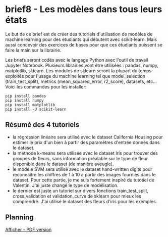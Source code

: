 # brief8 - Les modèles dans tous leurs états

Le but de ce brief est de créer des tutoriels d'utilisation de modèles de machine learning pour des étudiants qui débutent avec scikit-learn. Mais aussi concevoir des exercices de bases pour que ces étudiants puissent se faire la main sur la librairie. 

Les briefs seront codés avec le langage Python avec l'outil de travail Jupyter Notebook. Plusieurs librairies vont être utilisées : pandas, numpy, matplotlib, sklearn. Les modules de sklearn seront la plupart du temps exploités pour l'usage du machine learning tel que model_selection (train_test_split), metrics (mean_squared_error, r2_score), datasets, etc...
Voici les commandes pour les installer:
```
pip install pandas
pip install numpy
pip install matplotlib
pip install -U scikit-learn
```

## Résumé des 4 tutoriels

 - la régression linéaire sera utilisé avec le dataset California Housing pour estimer le prix d'un bien à partir des paramètres d'entrée donnés dans le dataset.
 - la méthode k-means sera utilisée avec le dataset Iris pour trouver des groupes de fleurs, sans information préalable sur le type de fleur disponible dans le dataset (de manière aveugle).
 - le modèle SVM sera utilisé avec le dataset hand-written digits pour reconnaître les chiffres de 1 à 10 à partir des images fournies dans le dataset. Pour cette partie, je me suis fortement inspiré du tutotiel de Valentin. J'ai juste changé le type de modélisation.
 - le dernier est juste un tutoriel sur divers fonctions train_test_split, cross_validation et validation_curve de sklearn pour mieux les comprendre. J'ai utilisé le dataset des fleurs d'iris pour les exemples.

## Planning

[Afficher - PDF version](pdf/Planning.pdf)
